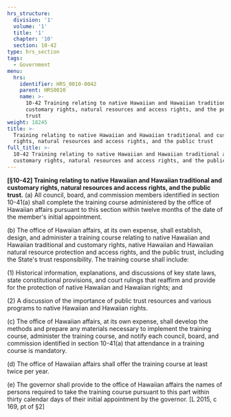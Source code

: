 ```yaml
---
hrs_structure:
  division: '1'
  volume: '1'
  title: '1'
  chapter: '10'
  section: 10-42
type: hrs_section
tags:
  - Government
menu:
  hrs:
    identifier: HRS_0010-0042
    parent: HRS0010
    name: >-
      10-42 Training relating to native Hawaiian and Hawaiian traditional and
      customary rights, natural resources and access rights, and the public
      trust
weight: 18245
title: >-
  Training relating to native Hawaiian and Hawaiian traditional and customary
  rights, natural resources and access rights, and the public trust
full_title: >-
  10-42 Training relating to native Hawaiian and Hawaiian traditional and
  customary rights, natural resources and access rights, and the public trust
---
```

**[§10-42] Training relating to native Hawaiian and Hawaiian traditional and customary rights, natural resources and access rights, and the public trust.** (a) All council, board, and commission members identified in section 10-41(a) shall complete the training course administered by the office of Hawaiian affairs pursuant to this section within twelve months of the date of the member's initial appointment.

(b) The office of Hawaiian affairs, at its own expense, shall establish, design, and administer a training course relating to native Hawaiian and Hawaiian traditional and customary rights, native Hawaiian and Hawaiian natural resource protection and access rights, and the public trust, including the State's trust responsibility. The training course shall include:

(1) Historical information, explanations, and discussions of key state laws, state constitutional provisions, and court rulings that reaffirm and provide for the protection of native Hawaiian and Hawaiian rights; and

(2) A discussion of the importance of public trust resources and various programs to native Hawaiian and Hawaiian rights.

(c) The office of Hawaiian affairs, at its own expense, shall develop the methods and prepare any materials necessary to implement the training course, administer the training course, and notify each council, board, and commission identified in section 10-41(a) that attendance in a training course is mandatory.

(d) The office of Hawaiian affairs shall offer the training course at least twice per year.

(e) The governor shall provide to the office of Hawaiian affairs the names of persons required to take the training course pursuant to this part within thirty calendar days of their initial appointment by the governor. [L 2015, c 169, pt of §2]